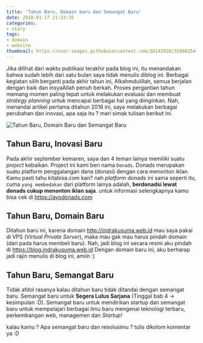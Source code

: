 ```yaml
---
title: 'Tahun Baru, Domain baru dan Semangat Baru'
date: 2018-01-17 21:33:35
categories:
- story
tags:
- domain
- website
thumbnail: https://user-images.githubusercontent.com/10141928/35048254-0369d810-fbcf-11e7-90f4-39abb419eb18.png
---
```

Jika dilihat dari waktu publikasi terakhir pada blog ini, itu menandakan bahwa sudah lebih dari satu bulan saya tidak menulis diblog ini. Berbagai kegiatan silih berganti pada akhir tahun ini, Alkahmdulillah, semua berjalan dengan baik dan insyaAllah penuh berkah. Proses pergantian tahun memang momen paling tepat untuk melakukan evaluasi dan membuat _strategy planning_ untuk mencapai berbagai hal yang diinginkan. Nah, menandai artikel pertama ditahun 2018 ini, saya melakukan berbagai perubahan dan inovasi, apa saja itu ? mari simak tulisan berikut ini.
<!-- more -->
![Tahun Baru, Domain Baru dan Semangat Baru](https://user-images.githubusercontent.com/10141928/35048254-0369d810-fbcf-11e7-90f4-39abb419eb18.png)
## Tahun Baru, Inovasi Baru
Pada akhir september kemaren, saya dan 4 teman lainya memiliki suatu _project_ kebaikan. Project ini kami beri nama `Donads`. Donads merupakan suatu platform penggalangan dana (donasi) dengan cara menonton iklan. Kamu pasti tahu kitabisa.com kan? nah _platform_ donads ini sama seperti itu, cuma `yang membedakan` dari platform lainya adalah, **berdonadsi lewat donads cukup menonton iklan saja**.
untuk informasi selengkapnya kamu bisa cek di https://ayodonads.com

## Tahun Baru, Domain Baru
Ditahun baru ini, karena domain http://indrakusuma.web.id mau saya pakai di VPS (_Virtual Private Server_), maka mau gak mau harus pindah domain (dari pada harus membeli baru). Nah, jadi blog ini secara resmi aku pindah di https://blog.indrakusuma.web.id 
Dengan domain baru ini, aku berharap jadi rajin menulis di blog ini, amiin :)

## Tahun Baru, Semangat Baru
Tidak afdol rasanya kalau ditahun baru tidak ditandai dengan semangat baru. Semangat baru untuk **Segera Lulus Sarjana** (Tinggal bab 4 -> kesimpulan :D). Semangat baru untuk mendirikan startup dan semangat baru untuk mempelajari berbagai ilmu baru mengenai teknologi terbaru, perkembangan web, managemen dan _Startup!_

kalau kamu ? Apa semangat baru dan resolusimu ? tulis dikolom komentar ya :D
